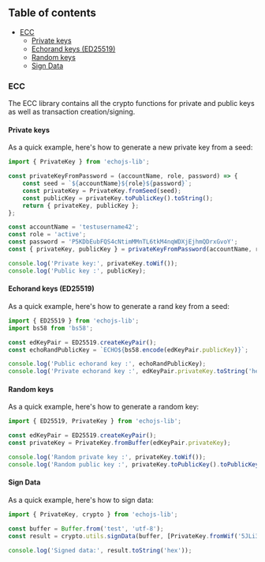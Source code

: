 ## Table of contents

- [ECC](#ecc)
    - [Private keys](#private-keys)
    - [Echorand keys (ED25519)](#echorand-keys-(ED25519))
    - [Random keys](#random-keys)
    - [Sign Data](#sign-data)

### ECC
The ECC library contains all the crypto functions for private and public keys as well as transaction creation/signing.

#### Private keys
As a quick example, here's how to generate a new private key from a seed:

```javascript
import { PrivateKey } from 'echojs-lib';

const privateKeyFromPassword = (accountName, role, password) => {
  	const seed = `${accountName}${role}${password}`;
  	const privateKey = PrivateKey.fromSeed(seed);
  	const publicKey = privateKey.toPublicKey().toString();
 	return { privateKey, publicKey };
};

const accountName = 'testusername42';
const role = 'active';
const password = 'P5KDbEubFQS4cNtimMMnTL6tkM4nqWDXjEjhmQDrxGvoY';
const { privateKey, publicKey } = privateKeyFromPassword(accountName, role, password);

console.log('Private key:', privateKey.toWif());
console.log('Public key :', publicKey);
```

#### Echorand keys (ED25519)
As a quick example, here's how to generate a rand key from a seed:

```javascript
import { ED25519 } from 'echojs-lib';
import bs58 from 'bs58';

const edKeyPair = ED25519.createKeyPair();
const echoRandPublicKey = `ECHO${bs58.encode(edKeyPair.publicKey)}`;

console.log('Public echorand key :', echoRandPublicKey);
console.log('Private echorand key :', edKeyPair.privateKey.toString('hex'));
```

#### Random keys
As a quick example, here's how to generate a random key:

```javascript
import { ED25519, PrivateKey } from 'echojs-lib';

const edKeyPair = ED25519.createKeyPair();
const privateKey = PrivateKey.fromBuffer(edKeyPair.privateKey);

console.log('Random private key :', privateKey.toWif());
console.log('Random public key :', privateKey.toPublicKey().toPublicKeyString());
```

#### Sign Data

As a quick example, here's how to sign data:

```javascript
import { PrivateKey, crypto } from 'echojs-lib';

const buffer = Buffer.from('test', 'utf-8');
const result = crypto.utils.signData(buffer, [PrivateKey.fromWif('5JLi3M4H9qY3FMTyGW9TCC92ebbqNo36sUHwJqpKxvJMWN2XwbH')]);

console.log('Signed data:', result.toString('hex'));
```
